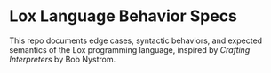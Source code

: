 # Lox Language Behavior Specs

This repo documents edge cases, syntactic behaviors, and expected semantics of the Lox programming language, inspired by *Crafting Interpreters* by Bob Nystrom.
